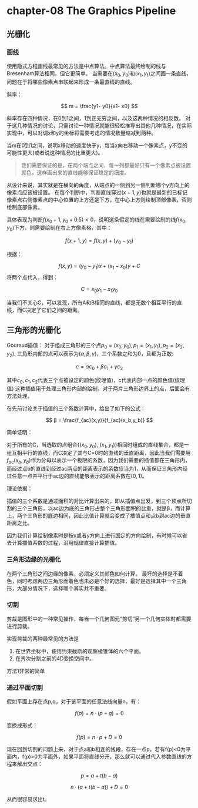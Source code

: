 # chapter-08 The Graphics Pipeline

## 光栅化

### 画线

使用隐式方程画线最常见的方法是中点算法。中点算法最终绘制的线与Bresenham算法相同，但它更简单。
当需要在$(x_0, y_0)$和$(x_1, y_1)$之间画一条直线，问题在于将哪些像素点串联起来形成一条最直线的直线。

斜率：

$$
m = \frac{y1- y0}{x1- x0}
$$

斜率存在四种情况，在0到1之间，1到正无穷之间，以及这两种情况的相反数。
对于这几种情况的讨论，只需讨论一种情况就能很轻松推导出其他几种情况，在实际 实现中，可以对调x和y的坐标将需要考虑的情况数量缩减到两种。

当m在0到1之间，说明x移动的速度快于y，每当x向右移动一个像素点，y不变的可能性更大(或者说这种情况的比重更大)。
> 我们需要保证的是，在两个端点之间，每一列都最好只有一个像素点被设置颜色，这样画出来的直线能够保证稳定的细度。

从设计来说，其实就是在横向的角度，从端点的一侧到另一侧判断哪个y方向上的像素点应该被设置。
在每个判断中，判断直线穿过$(x+1, y)$也就是最新的已标记像素点右侧像素点的中心位置的上方还是下方，在中心上方则绘制顶部像素，否则绘制底部像素。

具体表现为判断$f (x_0 + 1, y_0 + 0.5) < 0$，说明这条假定的线在需要绘制的线$f (x_0, y_0)$下方，则需要绘制在右上方像素格，其中：

$$
f(x+1, y) = f(x, y) + (y_0 - y_1)
$$

根据：

$$
f(x, y) = (y_0-y_1)x + (x_1 - x_0)y + C
$$
将两个点代入，得到：

$$
C = x_0y_1 - x_1y_0
$$

当我们不关心C，可以发现，所有A和B相同的直线，都是无数个相互平行的直线，而C决定了它们之间的距离。

## 三角形的光栅化

Gouraud插值：
对于组成三角形的三个点$p_0=(x_0, y_0),p_1=(x_1, y_1),p_2=(x_2, y_2)$. 三角形内部的点可以表示为$(α,β,γ)$，三个系数之和为0，且都为正数:

$$
c = αc_0 + βc_1 + γc_2
$$

其中$c_0,c_1,c_2$代表三个点被设定的颜色(纹理值)，c代表内部一点的颜色值(纹理值)
这种插值用于处理三角形内部的绘制，对于两片三角形边界上的点，后面会有方法处理。

在先前讨论关于插值的三个系数计算中，给出了如下的公式：

$$
β = \frac{f_{ac}(x,y)}{f_{ac}(x_b,y_b)}
$$

简单证明：

对于所有的C，当选取的点组合{($x_0, y_0$), ($x_1, y_1$)}相同时组成的直线集合，都是一组互相平行的直线，而C决定了其与C=0时的直线的垂直距离，因此当我们需要用$f_{ac}(x_b,y_b)$作为分母以表示一个极限的系数，因为我们需要的插值都在三角形内，而经过点b的直线到经过ac两点的距离表示的系数应当为1，从而保证三角形内经过任意一点并平行于ac边的直线能够表示的距离系数在$(0,1)$。

理论依据：

插值的三个系数是通过面积的对比计算出来的，即从插值点出发，到三个顶点所切割的三个三角形，以ac边为底的三角形占整个三角形面积的比重，就是β，而计算上，两个三角形的底边相同，因此比值计算就会变成了插值点和点b到ac边的垂直距离之比。

因为我们计算绘制像素时是按x或者y方向上进行固定的方向绘制，有时候可以省去计算插值系数的过程，沿用规律直接计算插值。

### 三角形边缘的光栅化

在两个三角形之间边缘的像素，必须定义其颜色如何计算。
最坏的选择是不着色，同时考虑两边三角形而着色也未必是个好的选择，最好是选择其中一个三角形，大部分情况下，选择哪个其实并不重要。

### 切割

剪裁是图形中的一种常见操作，每当一个几何图元“剪切”另一个几何实体时都需要进行剪裁。

实现剪裁的两种最常见的方法是

1. 在世界坐标中，使用约束截断的观察棱锥体的六个平面。
2. 在齐次分割之前的4D变换空间中。

方法1非常的简单

### 通过平面切割

假如平面上存在点p,q，对于该平面的任意法线向量n，有：

$$
f(p) = n·(p-q) = 0
$$

变换成形式：

$$
f(p) = n·p + D = 0
$$

现在回到切割的问题上来，对于点a和b相连的线段，存在一点p，若有f(p)<0为平面内，f(p)>0为平面外，如果平面将直线分开，那么就可以通过代入参数直线的方程来解出交点：

$$
p = a + t(b-a)
$$

$$
n·(a + t(b-a)) + D = 0
$$

从而很容易求出t。

